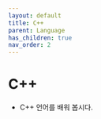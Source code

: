 ```yaml
---
layout: default
title: C++
parent: Language
has_children: true
nav_order: 2
---
```


# C++
- C++ 언어를 배워 봅시다.
